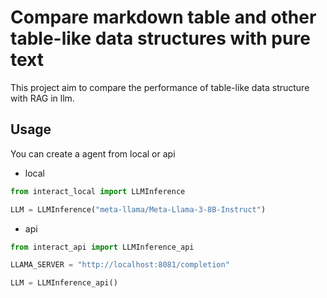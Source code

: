 # Compare markdown table and other table-like data structures with pure text

This project aim to compare the performance of table-like data structure with RAG in llm.

## Usage

You can create a agent from local or api

- local

```python
from interact_local import LLMInference

LLM = LLMInference("meta-llama/Meta-Llama-3-8B-Instruct")
```

- api

```python
from interact_api import LLMInference_api

LLAMA_SERVER = "http://localhost:8081/completion"

LLM = LLMInference_api()
```
